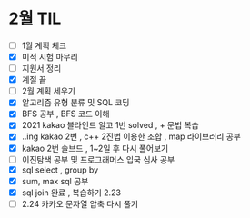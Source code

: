 # 2월 TIL

- [ ] 1월 계획 체크
- [x] 미적 시험 마무리  
- [ ] 지원서 정리
- [x] 계절 끝
- [ ] 2월 계획 세우기
- [x] 알고리즘 유형 분류 및 SQL 코딩
- [x] BFS 공부 , BFS 코드 이해
- [x] 2021 kakao 블라인드 알고 1번 solved , + 문법 복습
- [x] ..ing kakao 2번 , c++ 2진법 이용한 조합 , map 라이브러리 공부
- [x] kakao 2번 솔브드 , 1~2일 후 다시 풀어보기
- [ ] 이진탐색 공부 및 프로그래머스 입국 심사 공부
- [x] sql select , group by 
- [x] sum, max sql 공부
- [x] sql join 완료 , 복습하기 2.23
- [ ] 2.24 카카오 문자열 압축 다시 풀기
